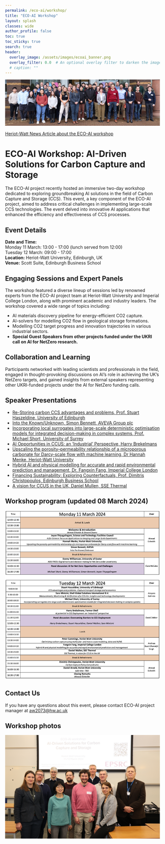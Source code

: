 ```yaml
---
permalink: /eco-ai/workshop/
title: "ECO-AI Workshop"
layout: splash
classes: wide
author_profile: false
toc: true
toc_sticky: true
search: true
header:
  overlay_image: /assets/images/ecoai_banner.png
  overlay_filter: 0.0  # An optional overlay filter to darken the image (value is between 0 and 1)
  # caption: ""
---
```


![workshop photo](/assets/eco-ai/FO9A1587c.jpg)


<div class="clickable-boxes">
  <a href="https://www.hw.ac.uk/news/articles/2024/eco-ai-workshop-and-hackathon-fuels.htm" class="box">Heriot-Watt News Article about the ECO-AI workshop</a>
</div>


<!-- 
# Heriot-Watt News Article about the ECO-AI workshop [URL](https://www.hw.ac.uk/news/articles/2024/eco-ai-workshop-and-hackathon-fuels.htm)

# [Workshop at Heriot-Watt News](https://www.hw.ac.uk/news/articles/2024/eco-ai-workshop-and-hackathon-fuels.htm)
 -->

# ECO-AI Workshop: AI-Driven Solutions for Carbon Capture and Storage

The ECO-AI project recently hosted an immersive two-day workshop dedicated to exploring groundbreaking AI solutions in the field of Carbon Capture and Storage (CCS). This event, a key component of the ECO-AI project, aimed to address critical challenges in implementing large-scale CCS technologies. The event delved into innovative AI applications that enhanced the efficiency and effectiveness of CCS processes.

## Event Details
**Date and Time:** <br>
Monday 11 March: 13:00 - 17:00 (lunch served from 12:00) <br>
Tuesday 12 March: 09:00 - 17:00 <br>
**Location:** Heriot-Watt University, Edinburgh, UK <br>
**Venue:** Scott Suite, Edinburgh Business School

## Engaging Sessions and Expert Panels
The workshop featured a diverse lineup of sessions led by renowned experts from the ECO-AI project team at Heriot-Watt University and Imperial College London, along with prominent academic and industry leaders. The workshop covered a wide range of topics including:
* AI materials discovery pipeline for energy-efficient CO2 capture.
* AI-solvers for modelling CO2 flow in geological storage formations.
* Modelling CO2 target progress and innovation trajectories in various industrial sectors.
* **Special Guest Speakers from other projects funded under the UKRI call on AI for NetZero research.**

## Collaboration and Learning
Participants networked with leading scientists and professionals in the field, engaged in thought-provoking discussions on AI’s role in achieving the UK’s NetZero targets, and gained insights from external speakers representing other UKRI-funded projects under the AI for NetZero funding calls.  

## Speaker Presentations
* [Re-Storing carbon CCS advantages and problems, Prof. Stuart Haszeldine, University of Edinburgh](/assets/eco-ai/workshop_presentations_march2024/StuartHaszeldine.pdf)
* [Into the Known/Unknown, Simon Bennett, AVEVA Group plc](/assets/eco-ai/workshop_presentations_march2024/SimonBennett.pdf)
* [Incorporating local surrogates into large-scale deterministic optimisation models for integrated decision-making in complex systems, Prof. Michael Short, University of Surrey](/assets/eco-ai/workshop_presentations_march2024/MichaelShort.pdf)
* [AI Opportunities in CCUS: an ‘Industrial’ Perspective, Harry Brekelmans](/assets/eco-ai/workshop_presentations_march2024/HarryBrekelmans.pdf)
* [Upscaling the porosity–permeability relationship of a microporous carbonate for Darcy-scale flow with machine learning, Dr Hannah Menke, Heriot-Watt University](/assets/eco-ai/workshop_presentations_march2024/HannahMenke.pdf)
* [Hybrid AI and physical modelling for accurate and rapid environmental prediction and management, Dr. Fangxin Fang, Imperial College London](/assets/eco-ai/workshop_presentations_march2024/FangxinFang.pdf)
* [Financing Sustainability: Exploring Counterfactuals, Prof. Dimitris Christopoulos, Edinburgh Business School](/assets/eco-ai/workshop_presentations_march2024/DimitrisChristopoulos.pdf)
* [A vision for CCUS in the UK, Daniel Mullen, SSE Thermal](/assets/eco-ai/workshop_presentations_march2024/DanielMullen.pdf)


## Workshop program (updated 08 March 2024)
![Workshop program](/assets/eco-ai/program_v5_08032023.jpg)

## Contact Us
If you have any questions about this event, please contact ECO-AI project manager at [aw2073@hw.ac.uk](mailto:aw2073@hw.ac.uk)

## Workshop photos
![workshop photo1](/assets/eco-ai/FO9A1579.jpeg)

<!-- We're excited to host this enlightening workshop at Heriot-Watt University, bringing together the brightest minds in AI and CCS. Don't miss this opportunity to be at the forefront of AI-driven environmental solutions.

Register Now and be a part of the ECO-AI Workshop! -->

